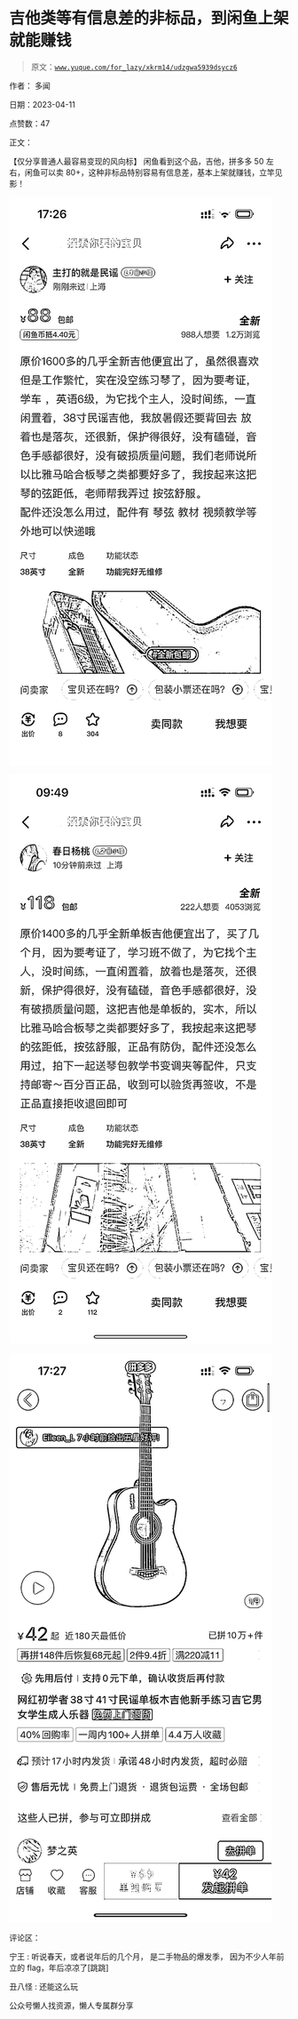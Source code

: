 # 吉他类等有信息差的非标品，到闲鱼上架就能赚钱

> 原文：[`www.yuque.com/for_lazy/xkrm14/udzgwa5939dsycz6`](https://www.yuque.com/for_lazy/xkrm14/udzgwa5939dsycz6)



作者： 多闻



日期：2023-04-11



点赞数：47



正文：



【仅分享普通人最容易变现的风向标】 闲鱼看到这个品，吉他，拼多多 50 左右，闲鱼可以卖 80+，这种非标品特别容易有信息差，基本上架就赚钱，立竿见影！



![](img/fd8e1298dd4b9192effaf7282fbbdbeb.png)



![](img/086dd7a52314624ca2efffda073bbd6a.png)



![](img/6b7e8ff7ba7878ea68263f8dbccf5050.png)



评论区：



宁王 : 听说春天，或者说年后的几个月， 是二手物品的爆发季， 因为不少人年前立的 flag，年后凉凉了[跳跳]



丑八怪 : 还能这么玩



公众号懒人找资源，懒人专属群分享

